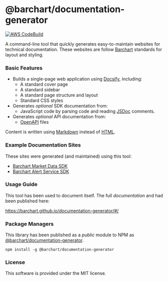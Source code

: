 # @barchart/documentation-generator

[![AWS CodeBuild](https://codebuild.us-east-1.amazonaws.com/badges?uuid=eyJlbmNyeXB0ZWREYXRhIjoiSkJiVDZVKzIvUkh5Vkpzd1prRHlKbGozYUhiSWFXMEhzZFphdzBhTWRiWnRXK2dGMk1GMU52QS8rcTJBWEJjNXZkOTRpUXpMcFBLdjFoYmhRWVhNNStRPSIsIml2UGFyYW1ldGVyU3BlYyI6IlVubWUzdm0reHVoZE5SaDAiLCJtYXRlcmlhbFNldFNlcmlhbCI6MX0%3D&branch=master)](https://github.com/barchart/documentation-generator)

A command-line tool that quickly generates easy-to-maintain websites for technical documentation. These websites are follow [Barchart](https://www.barchart.com/solutions) standards for layout and styling.

### Basic Features

* Builds a single-page web application using [Docsify](https://docsify.js.org/#/), including:
  * A standard cover page
  * A standard sidebar
  * A standard page structure and layout
  * Standard CSS styles
* Generates _optional_ SDK documentation from:
  * JavaScript code by parsing code and reading [JSDoc](https://en.wikipedia.org/wiki/JSDoc) comments.
* Generates _optional_ API documentation from:
  * [OpenAPI](https://en.wikipedia.org/wiki/OpenAPI_Specification) files

Content is written using [Markdown](https://en.wikipedia.org/wiki/Markdown) instead of [HTML](https://en.wikipedia.org/wiki/HTML).

### Example Documentation Sites

These sites were generated (and maintained) using this tool:

* [Barchart Market Data SDK](https://barchart.github.io/marketdata-api-js/#/)
* [Barchart Alert Service SDK](https://barchart.github.io/alerts-client-js/#/)

### Usage Guide

This tool has been used to document itself. The full _documentation_ and had been published here:

https://barchart.github.io/documentation-generator/#/

### Package Managers

This library has been published as a *public* module to NPM as [@barchart/documentation-generator](https://www.npmjs.com/package/@barchart/documentation-generator).

```shell
npm install -g @barchart/documentation-generator
```

### License

This software is provided under the MIT license.